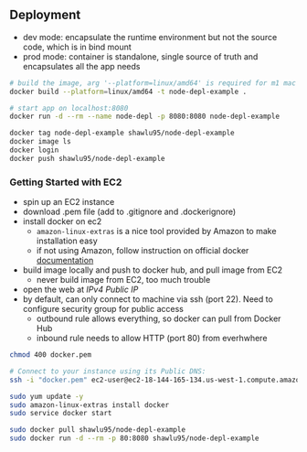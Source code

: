 ## Deployment

- dev mode: encapsulate the runtime environment but not the source code, which is in bind mount
- prod mode: container is standalone, single source of truth and encapsulates all the app needs

```bash
# build the image, arg '--platform=linux/amd64' is required for m1 mac
docker build --platform=linux/amd64 -t node-depl-example .

# start app on localhost:8080
docker run -d --rm --name node-depl -p 8080:8080 node-depl-example

docker tag node-depl-example shawlu95/node-depl-example
docker image ls
docker login
docker push shawlu95/node-depl-example
```

### Getting Started with EC2

- spin up an EC2 instance
- download .pem file (add to .gitignore and .dockerignore)
- install docker on ec2
  - `amazon-linux-extras` is a nice tool provided by Amazon to make installation easy
  - if not using Amazon, follow instruction on official docker [documentation](https://docs.docker.com/engine/install)
- build image locally and push to docker hub, and pull image from EC2
  - never build image from EC2, too much trouble
- open the web at _IPv4 Public IP_
- by default, can only connect to machine via ssh (port 22). Need to configure security group for public access
  - outbound rule allows everything, so docker can pull from Docker Hub
  - inbound rule needs to allow HTTP (port 80) from everhwhere

```bash
chmod 400 docker.pem

# Connect to your instance using its Public DNS:
ssh -i "docker.pem" ec2-user@ec2-18-144-165-134.us-west-1.compute.amazonaws.com

sudo yum update -y
sudo amazon-linux-extras install docker
sudo service docker start

sudo docker pull shawlu95/node-depl-example
sudo docker run -d --rm -p 80:8080 shawlu95/node-depl-example
```
